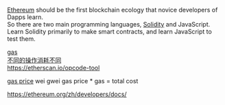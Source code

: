 
[Ethereum](https://ethereum.org/en/developers/) should be the first blockchain ecology that novice developers of Dapps learn.   
So there are two main programming languages, [Solidity](https://docs.soliditylang.org/en/v0.8.19/) and JavaScript.   
Learn Solidity primarily to make smart contracts, and learn JavaScript to test them.

[gas](https://ethgasstation.info/)  
[不同的操作消耗不同](https://github.com/crytic/evm-opcodes)  
https://etherscan.io/opcode-tool

[gas price]()
wei
gwei
gas price * gas = total cost


https://ethereum.org/zh/developers/docs/


